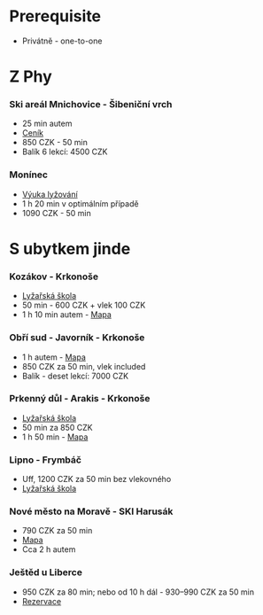 # Prerequisite
- Privátně - one-to-one

# Z Phy
### Ski areál Mnichovice - Šibeniční vrch
- 25 min autem  
- [Ceník](https://skiskolavlocka.cz/nase-sluzby/cenik/)  
- 850 CZK - 50 min  
- Balík 6 lekcí: 4500 CZK  

### Monínec
- [Výuka lyžování](https://zima.moninec.cz/vyuka-lyzovani)  
- 1 h 20 min v optimálním případě  
- 1090 CZK - 50 min  

# S ubytkem jinde
### Kozákov - Krkonoše
- [Lyžařská škola](http://www.ski.kozakov.cz/?view=lyzarska_skola)  
- 50 min - 600 CZK + vlek 100 CZK  
- 1 h 10 min autem - [Mapa](https://maps.app.goo.gl/Z8GbP8c7dQp1QA4m9)  

### Obří sud - Javorník - Krkonoše
- 1 h autem - [Mapa](https://maps.app.goo.gl/8SrxqvgsoduH2vmX6)  
- 850 CZK za 50 min, vlek included  
- Balík - deset lekcí: 7000 CZK  

### Prkenný důl - Arakis - Krkonoše
- [Lyžařská škola](https://www.skizacler.com/sluzby/ly%C5%BEa%C5%99sk%C3%A1-%C5%A1kola.html)  
- 50 min za 850 CZK  
- 1 h 50 min - [Mapa](https://maps.app.goo.gl/JxQXJd98PryoEQLV9)  

### Lipno - Frymbáč
- Uff, 1200 CZK za 50 min bez vlekovného  
- [Lyžařská škola](https://www.adventurepark.cz/lyzarska-skola)  

### Nové město na Moravě - SKI Harusák
- 790 CZK za 50 min  
- [Mapa](https://maps.app.goo.gl/X34tNE9RnYEE3Js78)  
- Cca 2 h autem  

### Ještěd u Liberce
- 950 CZK za 80 min; nebo od 10 h dál - 930–990 CZK za 50 min  
- [Rezervace](https://rezervace.skijested.cz/course/search/l/10842/c/232?lang=cs)
